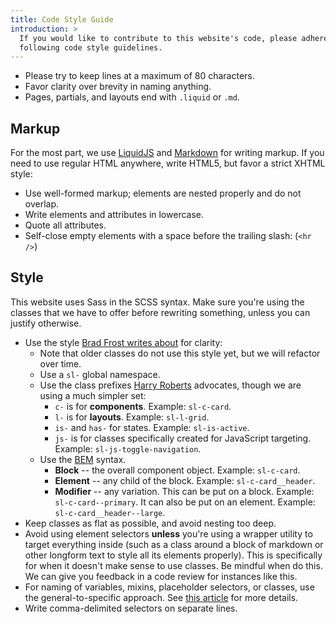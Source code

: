 ```yaml
---
title: Code Style Guide
introduction: >
  If you would like to contribute to this website's code, please adhere to the
  following code style guidelines.
---
```


- Please try to keep lines at a maximum of 80 characters.
- Favor clarity over brevity in naming anything.
- Pages, partials, and layouts end with `.liquid` or `.md`.

## Markup

For the most part, we use [LiquidJS][] and [Markdown][] for writing markup. If
you need to use regular HTML anywhere, write HTML5, but favor a strict XHTML
style:

- Use well-formed markup; elements are nested properly and do not overlap.
- Write elements and attributes in lowercase.
- Quote all attributes.
- Self-close empty elements with a space before the trailing slash: (`<hr />`)

## Style

This website uses Sass in the SCSS syntax. Make sure you're using the classes
that we have to offer before rewriting something, unless you can justify
otherwise.

- Use the style [Brad Frost writes about][bf] for clarity:
  - Note that older classes do not use this style yet, but we will refactor over
    time.
  - Use a `sl-` global namespace.
  - Use the class prefixes [Harry Roberts][hr] advocates, though we are using a
    much simpler set:
    - `c-` is for **components**. Example: `sl-c-card`.
    - `l-` is for **layouts**. Example: `sl-l-grid`.
    - `is-` and `has-` for states. Example: `sl-is-active`.
    - `js-` is for classes specifically created for JavaScript targeting.
      Example: `sl-js-toggle-navigation`.
  - Use the [BEM][] syntax.
    - **Block** -- the overall component object. Example: `sl-c-card`.
    - **Element** -- any child of the block. Example: `sl-c-card__header`.
    - **Modifier** -- any variation. This can be put on a block. Example:
      `sl-c-card--primary`. It can also be put on an element. Example:
      `sl-c-card__header--large`.
- Keep classes as flat as possible, and avoid nesting too deep.
- Avoid using element selectors **unless** you're using a wrapper utility to
  target everything inside (such as a class around a block of markdown or other
  longform text to style all its elements properly). This is specifically for
  when it doesn't make sense to use classes. Be mindful when do this. We can
  give you feedback in a code review for instances like this.
- For naming of variables, mixins, placeholder selectors, or classes, use the
  general-to-specific approach. See [this article][gts] for more details.
- Write comma-delimited selectors on separate lines.

[liquidjs]: https://liquidjs.com/
[markdown]: https://daringfireball.net/projects/markdown/
[bf]: https://bradfrost.com/blog/post/css-architecture-for-design-systems/
[hr]: https://csswizardry.com/2015/08/bemit-taking-the-bem-naming-convention-a-step-further/
[bem]: https://getbem.com/introduction/
[gts]: https://webdesign.tutsplus.com/articles/quick-tip-name-your-sass-variables-modularly--webdesign-13364
